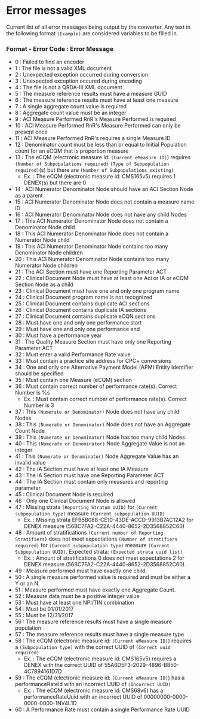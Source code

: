 # Error messages
Current list of all error messages being output by the converter.
Any text in the following format `(Example)` are considered variables to be filled in.

### Format - Error Code : Error Message
* 0 : Failed to find an encoder
* 1 : The file is not a valid XML document
* 2 : Unexpected exception occurred during conversion
* 3 : Unexpected exception occured during encoding
* 4 : The file is not a QRDA-III XML document
* 5 : The measure reference results must have a measure GUID
* 6 : The measure reference results must have at least one measure
* 7 : A single aggregate count value is required
* 8 : Aggregate count value must be an integer
* 9 : ACI Measure Performed RnR's Measure Performed is required
* 10 : ACI Measure Performed RnR's Measure Performed can only be present once
* 11 : ACI Measure Performed RnR's requires a single Measure ID
* 12 : Denominator count must be less than or equal to Initial Population count for an eCQM that is proportion measure
* 13 : The eCQM (electronic measure id: `(Current eMeasure ID)`) requires `(Number of Subpopulations required)` `(Type of Subpopulation required)`(s) but there are `(Number of Subpopulations existing)`
  * Ex. : The eCQM (electronic measure id: CMS165v5) requires 1 DENEX(s) but there are 0
* 14 : ACI Numerator Denominator Node should have an ACI Section Node as a parent
* 15 : ACI Numerator Denominator Node does not contain a measure name ID
* 16 : ACI Numerator Denominator Node does not have any child Nodes
* 17 : This ACI Numerator Denominator Node does not contain a Denominator Node child
* 18 : This ACI Numerator Denominator Node does not contain a Numerator Node child
* 19 : This ACI Numerator Denominator Node contains too many Denominator Node children
* 20 : This ACI Numerator Denominator Node contains too many Numerator Node children
* 21 : The ACI Section must have one Reporting Parameter ACT
* 22 : Clinical Document Node must have at least one Aci or IA or eCQM Section Node as a child
* 23 : Clinical Document must have one and only one program name
* 24 : Clinical Document program name is not recognized
* 25 : Clinical Document contains duplicate ACI sections
* 26 : Clinical Document contains duplicate IA sections
* 27 : Clinical Document contains duplicate eCQN sections
* 28 : Must have one and only one performance start
* 29 : Must have one and only one performance end
* 30 : Must have a performance year
* 31 : The Quality Measure Section must have only one Reporting Parameter ACT
* 32 : Must enter a valid Performance Rate value
* 33 : Must contain a practice site address for CPC+ conversions
* 34 : One and only one Alternative Payment Model (APM) Entity Identifier should be specified
* 35 : Must contain one Measure (eCQM) section
* 36 : Must contain correct number of performance rate(s). Correct Number is %s
  * Ex. : Must contain correct number of performance rate(s). Correct Number is 3
* 37 : This `(Numerate or Denominator)` Node does not have any child Nodes
* 38 : This `(Numerate or Denominator)` Node does not have an Aggregate Count Node
* 39 : This `(Numerate or Denominator)` Node has too many child Nodes
* 40 : This `(Numerate or Denominator)` Node Aggregate Value is not an integer
* 41 : This `(Numerate or Denominator)` Node Aggregate Value has an invalid value
* 42 : The IA Section must have at least one IA Measure
* 43 : The IA Section must have one Reporting Parameter ACT
* 44 : The IA Section must contain only measures and reporting parameter
* 45 : Clinical Document Node is required
* 46 : Only one Clinical Document Node is allowed
* 47 : Missing strata `(Reporting Stratum UUID)` for `(Current subpopulation type)` measure `(Current subpopulation UUID)`
  * Ex. : Missing strata EFB5B088-CE10-43DE-ACCD-9913B7AC12A2 for DENEX measure (56BC7FA2-C22A-4440-8652-2D3568852C60)
* 48 : Amount of stratifications `(Current number of Reporting Stratifiers)` does not meet expectations `(Number of stratifiers required)` for `(Current subpopulation type)` measure `(Current Subpopulation UUID)`. Expected strata: `(Expected strata uuid list)`
  * Ex. : Amount of stratifications 0 does not meet expectations 2 for DENEX measure (56BC7FA2-C22A-4440-8652-2D3568852C60).
* 49 : Measure performed must have exactly one child.
* 50 : A single measure performed value is required and must be either a Y or an N.
* 51 : Measure performed must have exactly one Aggregate Count.
* 52 : Measure data must be a positive integer value
* 53 : Must have at least one NPI/TIN combination
* 54 : Must be 01/01/2017
* 55 : Must be 12/31/2017
* 56 : The measure reference results must have a single measure population
* 57 : The measure reference results must have a single measure type
* 58 : The eCQM (electronic measure id: `(Current eMeasure ID)`) requires a `(Subpopulation type)` with the correct UUID of `(Correct uuid required)`
  * Ex. : The eCQM (electronic measure id: CMS165v5) requires a DENEX with the correct UUID of 55A6D5F3-2029-4896-B850-4C7894161D7D
* 59 : The eCQM (electronic measure id: `(Current eMeasure ID)`) has a performanceRateId with an incorrect UUID of `(Incorrect UUID)`
  * Ex. : The eCQM (electronic measure id: CMS68v6) has a performanceRateUuid with an incorrect UUID of 00000000-0000-0000-0000-1NV4L1D
* 60 : A Performance Rate must contain a single Performance Rate UUID